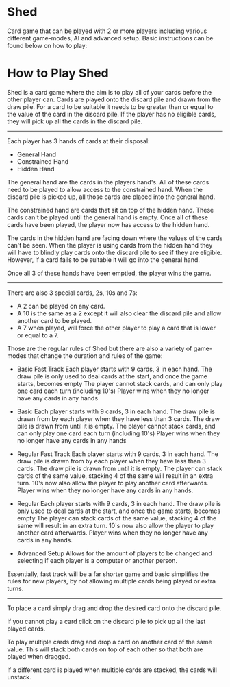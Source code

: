 # Shed
Card game that can be played with 2 or more players including various different game-modes, AI and advanced setup. Basic instructions can be found below on how to play:

# How to Play Shed

Shed is a card game where the aim is to play all of your cards before the other player can. Cards are played onto the discard pile
and drawn from the draw pile. For a card to be suitable it needs to be greater than or equal to the value of the card in the discard pile.
If the player has no eligible cards, they will pick up all the cards in the discard pile.

---------------------------------------------------------------------------------------------------------------------------------------------

Each player has 3 hands of cards at their disposal:

- General Hand
- Constrained Hand
- Hidden Hand

The general hand are the cards in the players hand's. All of these cards need to be played to allow access to the constrained hand.
When the discard pile is picked up, all those cards are placed into the general hand.

The constrained hand are cards that sit on top of the hidden hand. These cards can't be played until the general hand is empty. Once all of
these cards have been played, the player now has access to the hidden hand.

The cards in the hidden hand are facing down where the values of the cards can't be seen. When the player is using cards from the hidden hand
they will have to blindly play cards onto the discard pile to see if they are eligible. However, if a card fails to be suitable it will go into
the general hand.

Once all 3 of these hands have been emptied, the player wins the game.

---------------------------------------------------------------------------------------------------------------------------------------------

There are also 3 special cards, 2s, 10s and 7s:

- A 2 can be played on any card.
- A 10 is the same as a 2 except it will also clear the discard pile and allow another card to be played.
- A 7 when played, will force the other player to play a card that is lower or equal to a 7.

Those are the regular rules of Shed but there are also a variety of game-modes that change the duration and rules of the game:

- Basic Fast Track
    Each player starts with 9 cards, 3 in each hand.
    The draw pile is only used to deal cards at the start, and once the game starts, becomes empty
    The player cannot stack cards, and can only play one card each turn (including 10's)
    Player wins when they no longer have any cards in any hands

- Basic
    Each player starts with 9 cards, 3 in each hand.
    The draw pile is drawn from by each player when they have less than 3 cards.
        The draw pile is drawn from until it is empty.
    The player cannot stack cards, and can only play one card each turn (including 10's)
    Player wins when they no longer have any cards in any hands

- Regular Fast Track
    Each player starts with 9 cards, 3 in each hand.
    The draw pile is drawn from by each player when they have less than 3 cards.
        The draw pile is drawn from until it is empty.
    The player can stack cards of the same value, stacking 4 of the same will result in an extra turn.
    10's now also allow the player to play another card afterwards.
    Player wins when they no longer have any cards in any hands.

- Regular
    Each player starts with 9 cards, 3 in each hand.
    The draw pile is only used to deal cards at the start, and once the game starts, becomes empty
    The player can stack cards of the same value, stacking 4 of the same will result in an extra turn.
    10's now also allow the player to play another card afterwards.
    Player wins when they no longer have any cards in any hands.

- Advanced Setup
    Allows for the amount of players to be changed and selecting if each player is a computer or another person.

Essentially, fast track will be a far shorter game and basic simplifies the rules for new players, by not allowing multiple cards
being played or extra turns.

---------------------------------------------------------------------------------------------------------------------------------------------

To place a card simply drag and drop the desired card onto the discard pile.

If you cannot play a card click on the discard pile to pick up all the last played cards.

To play multiple cards drag and drop a card on another card of the same value. This will stack both cards on top of each other so that both are played when dragged. 

If a different card is played when multiple cards are stacked, the cards will unstack. 
